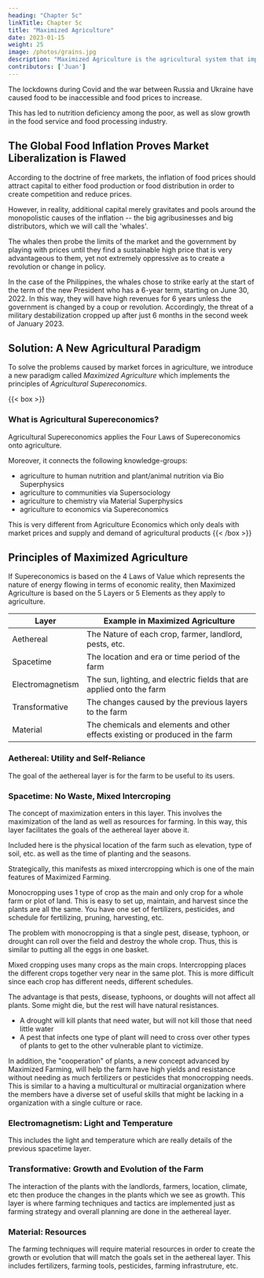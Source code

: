 ```yaml
---
heading: "Chapter 5c"
linkTitle: Chapter 5c
title: "Maximized Agriculture"
date: 2023-01-15
weight: 25
image: /photos/grains.jpg
description: "Maximized Agriculture is the agricultural system that implements Agricultural Supereconomics"
contributors: ['Juan']
---
```



The lockdowns during Covid and the war between Russia and Ukraine have caused food to be inaccessible and food prices to increase. 

This has led to nutrition deficiency among the poor, as well as slow growth in the food service and food processing industry. 


## The Global Food Inflation Proves Market Liberalization is Flawed

According to the doctrine of free markets, the inflation of food prices should attract capital to either food production or food distribution in order to create competition and reduce prices. 

However, in reality, additional capital merely gravitates and pools around the monopolistic causes of the inflation -- the big agribusinesses and big distributors, which we will call the 'whales'. 

The whales then probe the limits of the market and the government by playing with prices until they find a sustainable high price that is very advantageous to them, yet not extremely oppressive as to create a revolution or change in policy.

In the case of the Philippines, the whales chose to strike early at the start of the term of the new President who has a 6-year term, starting on June 30, 2022. In this way, they will have high revenues for 6 years unless the government is changed by a coup or revolution. Accordingly, the threat of a military destabilization cropped up after just 6 months in the second week of January 2023. 


## Solution: A New Agricultural Paradigm

To solve the problems caused by market forces in agriculture, we introduce a new paradigm called *Maximized Agriculture* which implements the principles of *Agricultural Supereconomics*. 

{{< box >}}
### What is Agricultural Supereconomics?

Agricultural Supereconomics applies the Four Laws of Supereconomics onto agriculture. 

Moreover, it connects the following knowledge-groups:
- agriculture to human nutrition and plant/animal nutrition via Bio Superphysics 
- agriculture to communities via Supersociology
- agriculture to chemistry via Material Superphysics
- agriculture to economics via Supereconomics

This is very different from Agriculture Economics which only deals with market prices and supply and demand of agricultural products
{{< /box >}} 


## Principles of Maximized Agriculture

If Supereconomics is based on the 4 Laws of Value which represents the nature of energy flowing in terms of economic reality, then Maximized Agriculture is based on the 5 Layers or 5 Elements as they apply to agriculture. 

Layer | Example in Maximized Agriculture
--- | ---
Aethereal | The Nature of each crop, farmer, landlord, pests, etc. 
Spacetime | The location and era or time period of the farm
Electromagnetism | The sun, lighting, and electric fields that are applied onto the farm
Transformative | The changes caused by the previous layers to the farm
Material | The chemicals and elements and other effects existing or produced in the farm


### Aethereal: Utility and Self-Reliance

The goal of the aethereal layer is for the farm to be useful to its users. 


### Spacetime: No Waste, Mixed Intercroping

The concept of maximization enters in this layer. This involves the maximization of the land as well as resources for farming. In this way, this layer facilitates the goals of the aethereal layer above it. 

Included here is the physical location of the farm such as elevation, type of soil, etc. as well as the time of planting and the seasons. 

Strategically, this manifests as mixed intercropping which is one of the main features of Maximized Farming.

Monocropping uses 1 type of crop as the main and only crop for a whole farm or plot of land. This is easy to set up, maintain, and harvest since the plants are all the same. You have one set of fertilizers, pesticides, and schedule for fertilizing, pruning, harvesting, etc. 

The problem with monocropping is that a single pest, disease, typhoon, or drought can roll over the field and destroy the whole crop. Thus, this is similar to putting all the eggs in one basket. 

Mixed cropping uses many crops as the main crops. Intercropping places the different crops together very near in the same plot. This is more difficult since each crop has different needs, different schedules. 

The advantage is that pests, disease, typhoons, or doughts will not affect all plants. Some might die, but the rest will have natural resistances. 
- A drought will kill plants that need water, but will not kill those that need little  water
- A pest that infects one type of plant will need to cross over other types of plants to get to the other vulnerable plant to victimize. 

In addition, the "cooperation" of plants, a new concept advanced by Maximized Farming, will help the farm have high yields and resistance without needing as much fertilizers or pesticides that monocropping needs. This is similar to a having a multicultural or multiracial organization where the members have a diverse set of useful skills that might be lacking in a organization with a single culture or race. 



### Electromagnetism: Light and Temperature

This includes the light and temperature which are really details of the previous spacetime layer. 


### Transformative: Growth and Evolution of the Farm

The interaction of the plants with the landlords, farmers, location, climate, etc then produce the changes in the plants which we see as growth. This layer is where farming techniques and tactics are implemented just as farming strategy and overall planning are done in the aethereal layer. 



### Material: Resources

The farming techniques will require material resources in order to create the growth or evolution that will match the goals set in the aethereal  layer.   This includes fertilizers, farming tools, pesticides, farming infrastruture, etc. 






